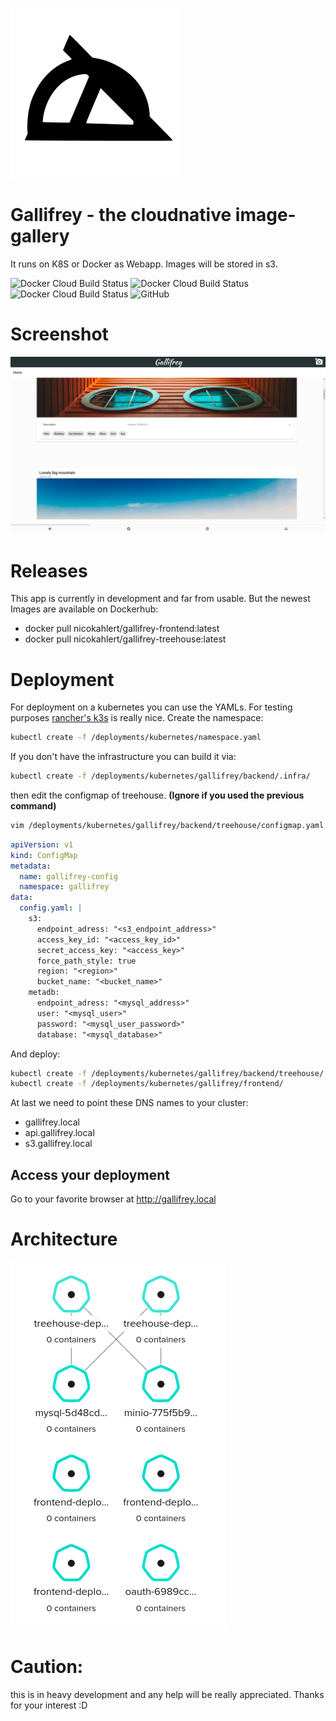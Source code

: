 ![logo](/assets/logo.svg)
# Gallifrey - the cloudnative image-gallery
It runs on K8S or Docker as Webapp. Images will be stored in s3.

![Docker Cloud Build Status](https://img.shields.io/docker/cloud/build/nicokahlert/gallifrey-frontend?style=flat-square&label=Frontend%20Container%20build%20status)
![Docker Cloud Build Status](https://img.shields.io/docker/cloud/build/nicokahlert/gallifrey-treehouse?label=Treehouse%20Container%20build%20status&style=flat-square)
![Docker Cloud Build Status](https://img.shields.io/docker/cloud/build/nicokahlert/gallifrey-treehouse?label=Treehouse%20Container%20build%20status&style=flat-square)
![GitHub](https://img.shields.io/github/license/nk-designz/gallifrey?style=flat-square)
# Screenshot
![webapp example screenshot](/assets/frontend.png)

# Releases
This app is currently in development and far from usable.
But the newest Images are available on Dockerhub:
- docker pull nicokahlert/gallifrey-frontend:latest
- docker pull nicokahlert/gallifrey-treehouse:latest

# Deployment
For deployment on a kubernetes you can use the YAMLs.
For testing purposes [rancher's k3s](https://k3s.io) is really nice.
Create the namespace:
```bash
kubectl create -f /deployments/kubernetes/namespace.yaml
```
If you don't have the infrastructure you can build it via:
```bash
kubectl create -f /deployments/kubernetes/gallifrey/backend/.infra/
```
then edit the configmap of treehouse.
__(Ignore if you used the previous command)__
```bash
vim /deployments/kubernetes/gallifrey/backend/treehouse/configmap.yaml
```
```yaml
apiVersion: v1
kind: ConfigMap
metadata:
  name: gallifrey-config
  namespace: gallifrey
data:
  config.yaml: |
    s3:
      endpoint_adress: "<s3_endpoint_address>"
      access_key_id: "<access_key_id>"
      secret_access_key: "<access_key>"
      force_path_style: true
      region: "<region>"
      bucket_name: "<bucket_name>"
    metadb:
      endpoint_adress: "<mysql_address>"
      user: "<mysql_user>"
      password: "<mysql_user_password>"
      database: "<mysql_database>"
```
And deploy: 
```bash
kubectl create -f /deployments/kubernetes/gallifrey/backend/treehouse/
kubectl create -f /deployments/kubernetes/gallifrey/frontend/
```
At last we need to point these DNS names to your cluster:
- gallifrey.local
- api.gallifrey.local
- s3.gallifrey.local
## Access your deployment
Go to your favorite browser at http://gallifrey.local

# Architecture
![screenshot_of_deploynemt_visualisation](/assets/arch.png)
# Caution:
this is in heavy development and any help will be really appreciated.
Thanks for your interest :D
